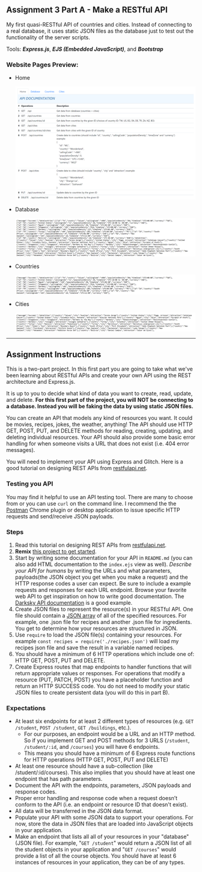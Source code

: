 ## Assignment 3 Part A - Make a RESTful API

My first quasi-RESTful API of countries and cities. Instead of connecting to a real database, it uses static JSON files as the database just to test out the functionality of the server scripts.

Tools: **_Express.js_**, **_EJS (Embedded JavaScript)_**, and **_Bootstrap_**

### Website Pages Preview:

- Home

  ![Image](_images/infsci2560_a3a-restful_01-home.png)

- Database

  ![Image](_images/infsci2560_a3a-restful_02-database.png)

- Countries

  ![Image](_images/infsci2560_a3a-restful_03-countries.png)

- Cities

  ![Image](_images/infsci2560_a3a-restful_04-cities.png)

---

## Assignment Instructions

This is a two-part project. In this first part you are going to take what we've been learning about RESTful APIs and create your own API using the REST architecture and Express.js.

It is up to you to decide what kind of data you want to create, read, update, and delete. **For this first part of the project, you will NOT be connecting to a database. Instead you will be faking the data by using static JSON files.**

You can create an API that models any kind of resources you want. It could be movies, recipes, jokes, the weather, anything! The API should use HTTP GET, POST, PUT, and DELETE methods for reading, creating, updating, and deleting individual resources. Your API should also provide some basic error handling for when someone visits a URL that does not exist (i.e. 404 error messages).

You will need to implement your API using Express and Glitch. Here is a good tutorial on designing REST APIs from [restfulapi.net](https://restfulapi.net/rest-api-design-tutorial-with-example/).

### Testing you API

You may find it helpful to use an API testing tool. There are many to choose from or you can use `curl` on the command line. I recommend the the [Postman](https://chrome.google.com/webstore/detail/postman/fhbjgbiflinjbdggehcddcbncdddomop?hl=en) Chrome plugin or desktop application to issue specific HTTP requests and send/receive JSON payloads.

### Steps

1. Read this tutorial on designing REST APIs from [restfulapi.net](https://restfulapi.net/rest-api-design-tutorial-with-example/).
2. **Remix** [this project to get started](https://glitch.com/~infsci2560-assignment3-template).
3. Start by writing some documentation for your API in `README.md` (you can also add HTML documentation to the `index.ejs` view as well). _Describe your API for humans_ by writing the URLs and what parameters, payloads(the JSON object you get when you make a request) and the HTTP response codes a user can expect. Be sure to include a example requests and responses for each URL endpoint. Browse your favorite web API to get inspiration on how to write good documentation. The [Darksky API documentation](https://darksky.net/dev/docs) is a good example.
4. Create JSON files to represent the resource(s) in your RESTful API. One file should contain a [JSON array](https://developer.mozilla.org/en-US/docs/Learn/JavaScript/Objects/JSON#Arrays_as_JSON) of all of the specified resources. For example, one .json file for recipes and another .json file for ingredients. You get to determine how your resources are structured in JSON.
5. Use `require` to load the JSON file(s) containing your resources. For example `const recipes = require('./recipes.json')` will load my recipes json file and save the result in a variable named recipes.
6. You should have a minimum of 6 HTTP operations which include one of: HTTP GET, POST, PUT and DELETE.
7. Create Express routes that map endpoints to handler functions that will return appropriate values or responses. For operations that modify a resource (PUT, PATCH, POST) you have a placeholder function and return an HTTP SUCCESS code. You do not need to modify your static JSON files to create persistent data (you will do this in part B).

### Expectations

- At least six endpoints for at least 2 different types of resources (e.g. `GET /student`, `POST /student`, `GET /buildings`, etc.).
  - For our purposes, an endpoint would be a URL and an HTTP method. So if you implement GET and POST methods for 3 URLS (`/student`, `/student/:id`, and `/courses`) you will have 6 endpoints.
  - This means you should have a minimum of 6 Express route functions for HTTP operations (HTTP GET, POST, PUT and DELETE)
- At least one resource should have a sub-collection (like /student/:id/courses). This also implies that you should have at least one endpoint that has path parameters.
- Document the API with the endpoints, parameters, JSON payloads and response codes.
- Proper error handling and response code when a request doesn’t conform to the API (i.e. an endpoint or resource ID that doesn't exist).
- All data will be transferred in the JSON data format.
- Populate your API with some JSON data to support your operations. For now, store the data in JSON files that are loaded into JavaScript objects in your application.
- Make an endpoint that lists all all of your resources in your "database" (JSON file). For example, "`GET /student`" would return a JSON list of all the student objects in your application and "`GET /courses`" would provide a list of all the course objects. You should have at least 6 instances of resources in your application, they can be of any types.
